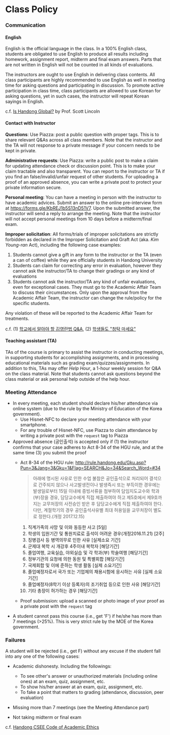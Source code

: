 Class Policy
=====
### Communication ###
#### English ####
English is the official language in the class. In a 100% English class, students are obligated to use English to produce all results including homework, assignment report, midterm and final exam answers. Parts that are not written in English will not be counted in all kinds of evaluations.

The instructors are ought to use English in delivering class contents. All class participants are highly recommended to use English as well in meeting time for asking questions and participating in discussion. To promote active participation in class time, class participants are allowed to use Korean for asking questions, yet in such cases, the instructor will repeat Korean sayings in English.

c.f. [Is Handong Global?](http://www.hgupress.com/news/articleView.html?idxno=6078) by Prof. Scott Lincoln

#### Contact with Instructor ####
**Questions**: Use Piazza: post a public question with proper tags. This is to share relevant Q&As across all class members. Note that the instructor and the TA will not response to a private message if your concern needs to be kept in private.

**Administrative requests**: Use Piazza: write a public post to make a claim for updating attendance check or discussion point. This is to make your claim tractable and also transparent. You can report to the instructor or TA if you find an false/invalid/unfair request of other students. For uploading a proof of an approved absence, you can write a private post to protect your private information secure.

**Personal meeting**: You can have a meeting in person with the instructor to have academic
advices. Submit an answer to the online pre-interview form at https://forms.gle/KbREJ1b5S13nD51V7. Upon the submitted answer, the instructor will send a reply to arrange the meeting. Note that the instructor will not accept personal meetings from 10 days before a midterm/final exam. 

**Improper solicitation**: All forms/trials of improper solicitations are strictly forbidden as declared in the Improper Solicitation and Graft Act (aka. *Kim Young-ran* Act), including the following case examples:

1. Students cannot give a gift in any form to the instructor or the TA (even a can of coffee)
   while they are officially students in Handong University
1. Students can claim for correcting any error in evaluation, however they cannot ask the instructor/TA to change their gradings or any kind of evaluations
1. Students cannot ask the instructor/TA any kind of unfair evaluations, even for exceptional cases. They must go to the Academic Affair Team to discuss their circumstances. Only upon the approval from the Academic Affair Team, the instructor can change the rule/policy for the specific students.

Any violation of these will be reported to the Academic Affair Team for treatments.  

c.f. (1) [학교에서 알아야 할 김영란법 Q&A](http://tong.joins.com/archives/32930), (2) [학생들도 "청탁 마세요"](http://www.kunews.ac.kr/news/articleView.html?idxno=23393)

#### Teaching assistant (TA) ####
TAs of the course is primary to assist the instructor in conducting meetings, in supporting students for accomplishing assignments, and in processing educational materials such as grading exam/quizzes/assignments. In addition to this, TAs may offer *Help Hour*, a 1-hour weekly session for Q&A on the class material. Note that students cannot ask questions beyond the class material or ask personal help outside of the help hour.

### Meeting Attendance ###
* In every meeting, each student should declare his/her attendance via online system (due to the rule by the Ministry of Education of the Korea government).
  * Use Hisnet-NFC to declare your meeting attendance with your smartphone.
  * For any trouble of Hisnet-NFC, use Piazza to claim attendance by writing a private post with the `request` tag to Piazza
* Approved absence (공인출석) is accepted only if (1) the instructor confirms that your case adheres to Act 8-34 of the HGU rule, and at the same time (3) you submit the proof
  * Act 8-34 of the HGU rule: http://rule.handong.edu/Gku.asp?Pun=3&Jang=3&Gku=1&Flag=SEARCH&Jo=34&Search_Word=#34
    >아래에 명시된 사유로 인한 수업 불참은 공인출석으로 처리되어 결석으로 간주되지 않으나 사고발생전이나 발생즉시 또는 부득이한 경우에는 발생일로부터 15일 이내에 증빙서류을 첨부하여 담임지도교수와 학과(부)장을 경유, 담당교수에게 직접 제출하여야 하고 제5호에서 제9호까지는 교무처장의 사전승인 받은 후 담당교수에게 직접 제출하여야 한다. 다만, 계절학기의 경우 공인출석사유별 최대 허용일을 교무처장이 별도로 정한다.(개정 2017.12.15)
      1. 직계가족의 사망 및 이와 동등한 사고 [5일]
      2. 학생의 입원기간 및 통원치료로 출석이 어려운 경우(개정2016.11.21) [2주]
      3. 징병검사 등 병역의무로 인한 사유 [실제소요 기간]
      4. 군제대 복학 시 개강후 4주이내 복학자 [해당기간]
      5. 졸업여행, 교육실습, 야외실습 및 각 학과(부) 학술여행 [해당기간]
      6. 정부기관의 요청에 의한 동원 및 특별회합 [해당기간]
      7. 국제회합 및 이에 준하는 학생 활동 [실제 소요기간]
      8. 졸업예정자로서 국가 또는 기업체의 채용시험에 응시하는 사유 [실제 소요기간]
      9. 졸업예정자(8학기 이상 등록자)의 조기취업 등으로 인한 사유 [해당기간]
      10. 기타 총장이 허가하는 경우 [해당기간]  

  * Proof submission: upload a scanned or photo image of your proof as a private post with the `request` tag
* A student cannot pass this course (i.e., get 'F') if he/she has more than 7 meetings (>25%). This is very strict rule by the MOE of the Korea government.

### Failures ###
A student will be rejected (i.e., get F) without any excuse if the student fall into any one of the following cases:
  * Academic dishonesty. Including the followings:
    * To see other's answer or unauthorized materials (including online ones) at an exam, quiz, assignment, etc.
    * To show his/her answer at an exam, quiz, assignment, etc.
    * To fake a point that matters to grading (attendance, discussion, peer evaluation)
    
  * Missing more than 7 meetings (see the Meeting Attendance part)

  * Not taking midterm or final exam

c.f. [Handong CSEE Code of Academic Ethics](http://csee.handong.edu/wp-content/uploads/2018/02/HGU-CSEE-Standard_English_v0.2.pdf)
